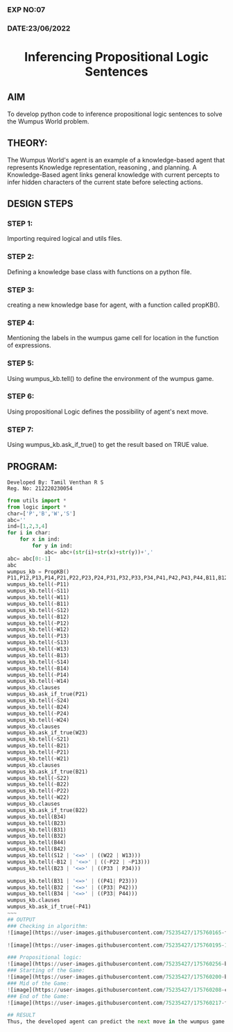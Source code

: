 ### EXP NO:07
### DATE:23/06/2022

# <p align='center'>Inferencing Propositional Logic Sentences</p>

## AIM

To develop python code to inference propositional logic sentences to solve the Wumpus World problem.

## THEORY:
The Wumpus World's agent is an example of a knowledge-based agent that represents Knowledge representation, reasoning , and planning. A Knowledge-Based agent links general knowledge with current percepts to infer hidden characters of the current state before selecting actions.


## DESIGN STEPS
### STEP 1:
Importing required logical and utils files.
### STEP 2:
Defining a knowledge base class with functions on a python file.
### STEP 3:
creating a new knowledge base for agent, with a function called propKB().
### STEP 4:
Mentioning the labels in the wumpus game cell for location in the function of expressions.
### STEP 5:
Using wumpus_kb.tell() to define the environment of the wumpus game.
### STEP 6:
Using propositional Logic defines the possibility of agent's next move.
### STEP 7:
Using wumpus_kb.ask_if_true() to get the result based on TRUE value.
## PROGRAM:
```
Developed By: Tamil Venthan R S
Reg. No: 212220230054
```
```python
from utils import *
from logic import *
char=['P','B','W','S']
abc=''
ind=[1,2,3,4]
for i in char:
    for x in ind:
        for y in ind:
            abc= abc+(str(i)+str(x)+str(y))+','
abc= abc[0:-1]
abc
wumpus_kb = PropKB()
P11,P12,P13,P14,P21,P22,P23,P24,P31,P32,P33,P34,P41,P42,P43,P44,B11,B12,B13,B14,B21,B22,B23,B24,B31,B32,B33,B34,B41,B42,B43,B44,W11,W12,W13,W14,W21,W22,W23,W24,W31,W32,W33,W34,W41,W42,W43,W44,S11,S12,S13,S14,S21,S22,S23,S24,S31,S32,S33,S34,S41,S42,S43,S44= expr('P11,P12,P13,P14,P21,P22,P23,P24,P31,P32,P33,P34,P41,P42,P43,P44,B11,B12,B13,B14,B21,B22,B23,B24,B31,B32,B33,B34,B41,B42,B43,B44,W11,W12,W13,W14,W21,W22,W23,W24,W31,W32,W33,W34,W41,W42,W43,W44,S11,S12,S13,S14,S21,S22,S23,S24,S31,S32,S33,S34,S41,S42,S43,S44')
wumpus_kb.tell(~P11)
wumpus_kb.tell(~S11)
wumpus_kb.tell(~W11)
wumpus_kb.tell(~B11)
wumpus_kb.tell(~S12)
wumpus_kb.tell(~B12)
wumpus_kb.tell(~P12)
wumpus_kb.tell(~W12)
wumpus_kb.tell(~P13)
wumpus_kb.tell(~S13) 
wumpus_kb.tell(~W13)
wumpus_kb.tell(~B13)
wumpus_kb.tell(~S14)
wumpus_kb.tell(~B14)
wumpus_kb.tell(~P14)
wumpus_kb.tell(~W14)
wumpus_kb.clauses
wumpus_kb.ask_if_true(P21)
wumpus_kb.tell(~S24)
wumpus_kb.tell(~B24)
wumpus_kb.tell(~P24)
wumpus_kb.tell(~W24)
wumpus_kb.clauses
wumpus_kb.ask_if_true(W23)
wumpus_kb.tell(~S21)
wumpus_kb.tell(~B21)
wumpus_kb.tell(~P21)
wumpus_kb.tell(~W21)
wumpus_kb.clauses
wumpus_kb.ask_if_true(B21)
wumpus_kb.tell(~S22)
wumpus_kb.tell(~B22)
wumpus_kb.tell(~P22)
wumpus_kb.tell(~W22)
wumpus_kb.clauses
wumpus_kb.ask_if_true(B22)
wumpus_kb.tell(B34)
wumpus_kb.tell(B23)
wumpus_kb.tell(B31)
wumpus_kb.tell(B32)
wumpus_kb.tell(B44)
wumpus_kb.tell(B42)
wumpus_kb.tell(S12 | '<=>' | ((W22 | W13)))
wumpus_kb.tell(~B12 | '<=>' | ((~P22 | ~P13)))
wumpus_kb.tell(B23 | '<=>' | ((P33 | P34)))

wumpus_kb.tell(B31 | '<=>' | ((P41| P23)))
wumpus_kb.tell(B32 | '<=>' | ((P33| P42)))
wumpus_kb.tell(B34 | '<=>' | ((P33| P44)))
wumpus_kb.clauses
wumpus_kb.ask_if_true(~P41)
~~~
## OUTPUT
### Checking in algorithm:
![image](https://user-images.githubusercontent.com/75235427/175760165-f415ca3e-f54b-4116-8a12-3418ac78abc6.png)

![image](https://user-images.githubusercontent.com/75235427/175760195-1813561e-7d95-430f-bb7b-171948dcc272.png)

### Propositional logic:
![image](https://user-images.githubusercontent.com/75235427/175760256-ba244fab-d89c-42fa-acad-59d2bf1bb460.png)
### Starting of the Game:
![image](https://user-images.githubusercontent.com/75235427/175760200-b4ebd880-2a6d-48e2-83a8-8e3e94df1626.png)
### Mid of the Game:
![image](https://user-images.githubusercontent.com/75235427/175760208-c79320bd-a25c-4751-91a2-be71606fc935.png)
### End of the Game:
![image](https://user-images.githubusercontent.com/75235427/175760217-f974ae1f-9a86-4bc0-8214-33f50d8853c7.png)

## RESULT
Thus, the developed agent can predict the next move in the wumpus game using propositional logic sentences .



